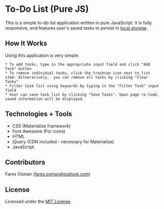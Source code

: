 # To-Do List (Pure JS)

This is a simple to-do list application written in pure JavaScript. It is fully responsive, and features user's saved tasks to persist in [local storage](https:https://developer.mozilla.org/en-US/docs/Web/API/Window/localStorage).

## How It Works

Using this application is very simple: 

    * To add tasks, type in the appropriate input field and click "Add Task" button 
    * To remove individual tasks, click the trashcan icon next to list item. Altneratively,  you can remove all tasks by clicking "Clear Tasks" 
    * Filter task list using keywords by typing in the "Filter Task" input field
    * User can save task list by clicking "Save Tasks". Upon page re-load, saved information will be displayed. 

## Technologies + Tools 

* CSS (Materialize framework)
* Font Awesome (For icons)
* HTML
* jQuery (CDN included - necessary for Materialize)
* JavaScript

## Contributors

Fares Osman (fares.osman@outlook.com)

## License

Licensed under the [MIT License](LICENSE). 



